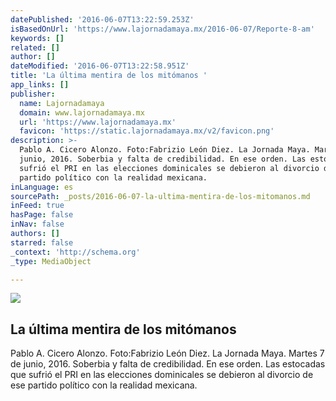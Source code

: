```yaml
---
datePublished: '2016-06-07T13:22:59.253Z'
isBasedOnUrl: 'https://www.lajornadamaya.mx/2016-06-07/Reporte-8-am'
keywords: []
related: []
author: []
dateModified: '2016-06-07T13:22:58.951Z'
title: 'La última mentira de los mitómanos '
app_links: []
publisher:
  name: Lajornadamaya
  domain: www.lajornadamaya.mx
  url: 'https://www.lajornadamaya.mx'
  favicon: 'https://static.lajornadamaya.mx/v2/favicon.png'
description: >-
  Pablo A. Cicero Alonzo. Foto:Fabrizio León Diez. La Jornada Maya. Martes 7 de
  junio, 2016. Soberbia y falta de credibilidad. En ese orden. Las estocadas que
  sufrió el PRI en las elecciones dominicales se debieron al divorcio de ese
  partido político con la realidad mexicana.
inLanguage: es
sourcePath: _posts/2016-06-07-la-ultima-mentira-de-los-mitomanos.md
inFeed: true
hasPage: false
inNav: false
authors: []
starred: false
_context: 'http://schema.org'
_type: MediaObject

---
```

<article style=""><img src="https://s3-us-west-2.amazonaws.com/the-grid-img/p/8b974b4437fedd04f42958f7947950353cb71368.jpg" /><h1>La última mentira de los mitómanos </h1><p>Pablo A. Cicero Alonzo. Foto:Fabrizio León Diez. La Jornada Maya. Martes 7 de junio, 2016. Soberbia y falta de credibilidad. En ese orden. Las estocadas que sufrió el PRI en las elecciones dominicales se debieron al divorcio de ese partido político con la realidad mexicana.</p></article>